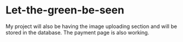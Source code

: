# Let-the-green-be-seen
My project will also be having the image uploading section and will be stored in the database.
The payment page is also working.
